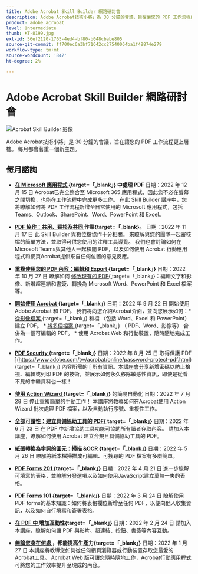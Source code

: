 ```yaml
---
title: Adobe Acrobat Skill Builder 網路研討會
description: Adobe Acrobat技術小將」為 30 分鐘的會議，旨在讓您的 PDF 工作流程更上層樓
product: adobe acrobat
level: Intermediate
thumb: KT-8199.jpg
exl-id: 56ef2120-1765-4ed4-bf80-b048cbabe805
source-git-commit: ff700ec6a3bf71642cc27540064ba1f48874e279
workflow-type: tm+mt
source-wordcount: '847'
ht-degree: 2%

---
```


# Adobe Acrobat Skill Builder 網路研討會

![Acrobat Skill Builder 影像](../assets/sbacrobatwebinars.png)

Adobe Acrobat技術小將」是 30 分鐘的會議，旨在讓您的 PDF 工作流程更上層樓。 每月都會著重一個新主題。

## 每月諮詢

* **[在 Microsoft 應用程式 ](https://adobe-acrobat-skill-builder.joinus.adobeevents.com/attendease/networking/experience/f7e3961b-e322-4253-bfa4-ff1957a08d99/c1111644-e958-41bf-ad6e-dffafafa7fa0) {target=「_blank」} 中處理 PDF**
日期：2022 年 12 月 15 日
Acrobat已完全整合至 Microsoft 365 應用程式，因此您不必在螢幕之間切換，也能在工作流程中完成更多工作。 在此 Skill Builder 講座中，您將瞭解如何將 PDF 工作流程新增至日常使用的 Microsoft 應用程式，包括 Teams、Outlook、SharePoint、Word、PowerPoint 和 Excel。

* **[PDF 協作：共用、審核及共同 ](https://adobe-acrobat-skill-builder.joinus.adobeevents.com/attendease/networking/experience/d1eb8544-6268-4855-8500-2370b1e68045/0dd92858-0587-49f4-be60-8d48c140ef39) 作業{target=「_blank}。**
日期：2022 年 11 月 17 日
此 Skill Builder 與數位檔協作十分相關。 來瞭解與您的團隊一起審核檔的簡單方法，並取得可供您使用的注釋工具導覽。 我們也會討論如何在Microsoft Teams與其他人一起檢閱 PDF，以及如何使用 Acrobat 行動應用程式和網頁Acrobat提供來自任何位置的意見反應。

* **[重複使用您的 PDF 內容：編輯和 Export ](https://adobe-acrobat-skill-builder.joinus.adobeevents.com/attendease/networking/experience/68a9bbf2-91ca-40f0-baa1-812dd0730e0b/48c2399c-7392-4d7d-ba51-f623dead313a) {target=「_blank」}**
日期：2022 年 10 月 27 日
瞭解如何 [ 修改現有的 PDF{ ](https://www.adobe.com/tw/acrobat/online/pdf-editor.html) target=「_blank」}：編輯文字和影像、新增超連結和書簽、轉換為 Microsoft Word、PowerPoint 和 Excel 檔案等。

* **[開始使用 Acrobat ](https://adobe-acrobat-skill-builder.joinus.adobeevents.com/attendease/networking/experience/360c9159-3f6f-47ae-8320-d0ad391883e1/e54db15b-af50-40ff-a274-6e927a22c6e7) {target=「_blank」}**
日期：2022 年 9 月 22 日
開始使用 Adobe Acrobat 和 PDF。 我們將向您介紹Acrobat介面，並向您展示如何：* [ 從影像檔案 ](https://www.adobe.com/tw/acrobat/online/convert-pdf.html) {target=「_blank」} 和檔 （包括 Word、Excel 和 PowerPoint） 建立 PDF。 * [ 將多個檔案 ](https://www.adobe.com/tw/acrobat/online/merge-pdf.html) {target=「_blank」} （ PDF、Word、影像等） 合併為一個可編輯的 PDF。 * 使用 Acrobat Web 和行動裝置，隨時隨地完成工作。

* **[PDF Security ](https://adobe-acrobat-skill-builder.joinus.adobeevents.com/attendease/networking/experience/ad3778d2-f2c3-4966-98ed-8b1bb90e4b2b/180ad785-1b5b-4c80-80ab-1df345f082ff) {target=「_blank」}**
日期：2022 年 8 月 25 日
取得保護 PDF ](https://www.adobe.com/tw/acrobat/online/password-protect-pdf.html) {target=「_blank」} 內容所需的 [ 所有資訊。本講座會分享新增密碼以防止檢視、編輯或列印 PDF 的技術，並展示如何永久移除敏感性資訊，即使是從看不見的中繼資料也一樣！

* **[使用 Action Wizard ](https://adobe-acrobat-skill-builder.joinus.adobeevents.com/attendease/networking/experience/45ef14f7-e5e4-4fe0-ba26-905adac092a2/24bf421e-f489-47dc-a5a4-d8d70858348c) {target=「_blank」}** 的簡易自動化
日期：2022 年 7 月 28 日
停止重複簡單的手動工作！ 本講座將教導如何在Acrobat使用 Action Wizard 批次處理 PDF 檔案，以及自動執行序號、重複性工作。

* **[全部可讀性：建立具備協助工具的 PDF{ ](https://adobe-acrobat-skill-builder.joinus.adobeevents.com/attendease/networking/experience/18c111bd-9c63-4636-a4fd-8dc045a20423/8484f6c9-e2c9-4e1c-8d03-c2ca1d4db77c) target=「_blank」}**
日期：2022 年 6 月 23 日
在 PDF 中新增協助工具功能可協助所有讀者存取內容。 請加入本講座，瞭解如何使用 Acrobat 建立合規且具備協助工具的 PDF。

* **[紙張轉換為字詞的圖元：掃描 &amp;OCR ](https://adobe-acrobat-skill-builder.joinus.adobeevents.com/attendease/networking/experience/db1178ff-fd0e-4429-9a91-dae080cac9c3/611fa8dd-1b65-4135-800b-feb61541615f) {target=「_blank」}**
日期：2022 年 5 月 26 日
瞭解將紙本檔掃描成可編輯、可搜尋的 PDF 檔案有多麼簡單。

* **[PDF Forms 201 ](https://adobe-acrobat-skill-builder.joinus.adobeevents.com/attendease/networking/experience/e05d5e32-598e-49a2-b847-a06207dcbfd7/39c070e1-4ef4-4fc2-aa1e-bf89fb59215e) {target=「_blank」}**
日期：2022 年 4 月 21 日
進一步瞭解可填寫的表格，並瞭解分發選項以及如何使用JavaScript建立萬無一失的表格。

* **[PDF Forms 101 ](https://adobe-acrobat-skill-builder.joinus.adobeevents.com/attendease/networking/experience/c7f08842-3d62-4b98-bb2a-029feef13621/5f8f1f46-c321-4fba-8c49-4b89d3de6d36) {target=「_blank」}**
日期：2022 年 3 月 24 日
瞭解使用PDF forms的基本知識：如何將表格欄位新增至任何 PDF，以便向他人收集資訊，以及如何自行填寫和簽署表格。

* **[在 PDF 中 ](https://adobe-acrobat-skill-builder.joinus.adobeevents.com/attendease/networking/experience/c3150e33-0164-4f94-ac46-aec99b843291/14ea3de0-529f-4c79-9020-cd0a4f98aab0) 增加互動性{target=「_blank」}**
日期：2022 年 2 月 24 日
請加入本講座，瞭解如何讓 PDF 與影片、超連結、按鈕、書簽等內容互動。

* **[無論您身在何處 ](https://adobe-acrobat-skill-builder.joinus.adobeevents.com/attendease/networking/experience/99e0622a-adf9-4a8b-918f-fd4f4b3a3235/53620704-6da7-4b88-97da-a1f9f0fff3f4) ，都能提高生產力{target=「_blank」}**
日期：2022 年 1 月 27 日
本講座將教導您如何從任何網頁瀏覽器或行動裝置存取您最愛的Acrobat工具。 Acrobat Web 版可讓您隨時隨地工作，Acrobat行動應用程式可將您的工作效率提升至現成的內容。